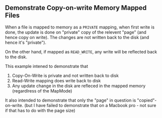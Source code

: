## Demonstrate Copy-on-write Memory Mapped Files

When a file is mapped to memory as a `PRIVATE` mapping, when first write is done, the update is done
on "private" copy of the relevent "page" (and hence copy on write). The changes are not written 
back to the disk (and hence it's "private").

On the other hand, if mapped as `READ_WRITE`, any write will be reflected back to the disk.

This example intened to demonstrate that

1. Copy-On-Write is private and not written back to disk
2. Read-Write mapping does write back to disk
3. Any update change in the disk are refleced in the mapped memory (regardlress of the MapMode)

It also intended to demonstrate that only the "page" in question is "copied"-on-write. (but I have 
failed to demonstrate that on a Macbook pro - not sure if that has to do with the page size)  


